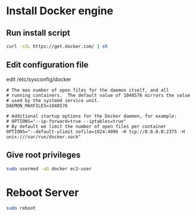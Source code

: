 # Install Docker engine

## Run install script

~~~bash
curl -sSL https://get.docker.com/ | sh
~~~

## Edit configuration file

edit /etc/sysconfig/docker

~~~text
# The max number of open files for the daemon itself, and all
# running containers.  The default value of 1048576 mirrors the value
# used by the systemd service unit.
DAEMON_MAXFILES=1048576

# Additional startup options for the Docker daemon, for example:
# OPTIONS="--ip-forward=true --iptables=true"
# By default we limit the number of open files per container
OPTIONS="--default-ulimit nofile=1024:4096 -H tcp://0.0.0.0:2375 -H unix:///var/run/docker.sock"
~~~

## Give root privileges

~~~bash
sudo usermod -aG docker ec2-user
~~~

# Reboot Server

~~~bash
sudo reboot
~~~

